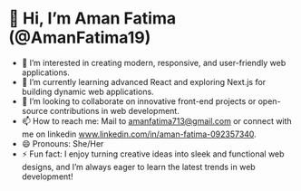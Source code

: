 # 👋 Hi, I’m Aman Fatima (@AmanFatima19)  

- 👀 I’m interested in creating modern, responsive, and user-friendly web applications.  
- 🌱 I’m currently learning advanced React and exploring Next.js for building dynamic web applications.  
- 💞️ I’m looking to collaborate on innovative front-end projects or open-source contributions in web development.  
- 📫 How to reach me: Mail to amanfatima713@gmail.com or connect with me on linkedin www.linkedin.com/in/aman-fatima-092357340.  
- 😄 Pronouns: She/Her  
- ⚡ Fun fact: I enjoy turning creative ideas into sleek and functional web designs, and I’m always eager to learn the latest trends in web development!  

